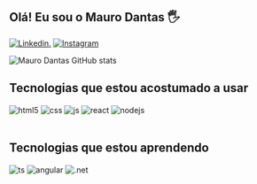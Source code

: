 ## Olá! Eu sou o Mauro Dantas 🖐️
[![Linkedin](https://img.shields.io/badge/LinkedIn-0077B5?style=for-the-badge&logo=linkedin&logoColor=white).](https://www.linkedin.com/in/mauro-dantas/)
[![Instagram](https://img.shields.io/badge/Instagram-E4405F?style=for-the-badge&logo=instagram&logoColor=white)](https://www.instagram.com/mauro_kohaku/)

![Mauro Dantas GitHub stats](https://github-readme-stats.vercel.app/api?username=MauroDantas&show_icons=true&theme=tokyonight&count_private=true)

## Tecnologias que estou acostumado a usar

<div style="display: inline_block">
  <img align="center" alt="html5" src="https://img.shields.io/badge/HTML5-E34F26?style=for-the-badge&logo=html5&logoColor=white" />
  <img align="center" alt="css" src="https://img.shields.io/badge/CSS3-1572B6?style=for-the-badge&logo=css3&logoColor=white" />
  <img align="center" alt="js" src="https://img.shields.io/badge/JavaScript-F7DF1E?style=for-the-badge&logo=javascript&logoColor=black" />
  <img align="center" alt="react" src="https://img.shields.io/badge/React-20232A?style=for-the-badge&logo=react&logoColor=61DAFB" />
  <img align="center" alt="nodejs" src="https://img.shields.io/badge/Node.js-43853D?style=for-the-badge&logo=node.js&logoColor=white" />
</div><br/>

## Tecnologias que estou aprendendo

<div style="display: inline_block">
  <img align="center" alt="ts" src="https://img.shields.io/badge/TypeScript-007ACC?style=for-the-badge&logo=typescript&logoColor=white" />
  <img align="center" alt="angular" src="https://img.shields.io/badge/Angular-DD0031?style=for-the-badge&logo=angular&logoColor=white" />
  <img align="center" alt=".net" src="https://img.shields.io/badge/.NET-5C2D91?style=for-the-badge&logo=.net&logoColor=white" />
</div><br/>


